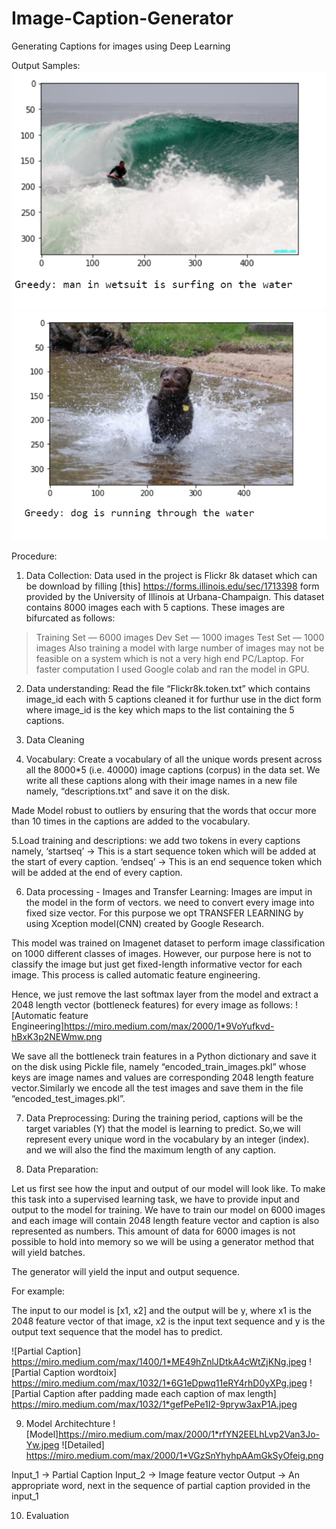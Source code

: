 # Image-Caption-Generator
Generating Captions for images using Deep Learning

Output Samples:
![alt text](https://github.com/PriyaJ28/Image-Caption-Generator/blob/master/Untitled2.jpg?raw=true)
![alt text](https://github.com/PriyaJ28/Image-Caption-Generator/blob/master/Untitled3.jpg?raw=true)

Procedure:
1. Data Collection:
Data used in the project is Flickr 8k dataset which can be download by filling [this] https://forms.illinois.edu/sec/1713398 form provided by the University of Illinois at Urbana-Champaign.
This dataset contains 8000 images each with 5 captions.
These images are bifurcated as follows:
>Training Set — 6000 images
>Dev Set — 1000 images
>Test Set — 1000 images
Also training a model with large number of images may not be feasible on a system which is not a very high end PC/Laptop. For faster computation I used Google colab and ran the model in GPU.

2. Data understanding:
Read the file “Flickr8k.token.txt” which contains image_id each with 5 captions cleaned it for furthur use in the dict form where image_id is the key which maps to the list containing the 5 captions.

3. Data Cleaning

4. Vocabulary: 
Create a vocabulary of all the unique words present across all the 8000*5 (i.e. 40000) image captions (corpus) in the data set.
We write all these captions along with their image names in a new file namely, “descriptions.txt” and save it on the disk.

Made Model robust to outliers by ensuring that the words that occur more than 10 times in the captions are added to the vocabulary.

5.Load training and descriptions:
we add two tokens in every captions namely,
‘startseq’ -> This is a start sequence token which will be added at the start of every caption.
‘endseq’ -> This is an end sequence token which will be added at the end of every caption.

6. Data processing  - Images and Transfer Learning:
Images are imput in the model in the form of vectors. we need to convert every image into fixed size vector. For this purpose we opt TRANSFER LEARNING by using Xception model(CNN) created by Google Research.

This model was trained on Imagenet dataset to perform image classification on 1000 different classes of images. However, our purpose here is not to classify the image but just get fixed-length informative vector for each image. This process is called automatic feature engineering.

Hence, we just remove the last softmax layer from the model and extract a 2048 length vector (bottleneck features) for every image as follows:
![Automatic feature Engineering]https://miro.medium.com/max/2000/1*9VoYufkvd-hBxK3p2NEWmw.png

We save all the bottleneck train features in a Python dictionary and save it on the disk using Pickle file, namely “encoded_train_images.pkl” whose keys are image names and values are corresponding 2048 length feature vector.Similarly we encode all the test images and save them in the file “encoded_test_images.pkl”.

7. Data Preprocessing:
During the training period, captions will be the target variables (Y) that the model is learning to predict. So,we will represent every unique word in the vocabulary by an integer (index). and we will also the find the maximum length of any caption.

8. Data Preparation:

Let us first see how the input and output of our model will look like. To make this task into a supervised learning task, we have to provide input and output to the model for training. We have to train our model on 6000 images and each image will contain 2048 length feature vector and caption is also represented as numbers. This amount of data for 6000 images is not possible to hold into memory so we will be using a generator method that will yield batches.

The generator will yield the input and output sequence.

For example:

The input to our model is [x1, x2] and the output will be y, where x1 is the 2048 feature vector of that image, x2 is the input text sequence and y is the output text sequence that the model has to predict.

![Partial Caption] https://miro.medium.com/max/1400/1*ME49hZnlJDtkA4cWtZjKNg.jpeg
![Partial Caption wordtoix] https://miro.medium.com/max/1032/1*6G1eDpwq11eRY4rhD0yXPg.jpeg
![Partial Caption after padding made each caption of max length] https://miro.medium.com/max/1032/1*gefPePe1I2-9pryw3axP1A.jpeg

9. Model Architechture
![Model]https://miro.medium.com/max/2000/1*rfYN2EELhLvp2Van3Jo-Yw.jpeg
![Detailed] https://miro.medium.com/max/2000/1*VGzSnYhyhpAAmGkSyOfeig.png

Input_1 -> Partial Caption
Input_2 -> Image feature vector
Output -> An appropriate word, next in the sequence of partial caption provided in the input_1

10. Evaluation

